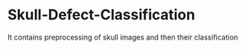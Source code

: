 # Skull-Defect-Classification
It contains preprocessing of skull images and then their classification
